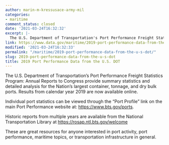 ```yaml
---
author: marin-m-kressusace-army-mil
categories:
- maritime
comment_status: closed
date: '2021-03-24T16:32:32'
excerpt: |-
  The U.S. Department of Transportation's Port Performance Freight Statistics Program: Annual Reports to Congress provide summary statistics and detailed analysis for the Nation's largest container, tonnage, and dry bulk ports. Results from calendar year 2019 are now available online. Individual…
link: https://www.data.gov/maritime/2019-port-performance-data-from-the-u-s-dot/
modified: '2021-03-24T16:32:33'
permalink: "/maritime/2019-port-performance-data-from-the-u-s-dot/"
slug: 2019-port-performance-data-from-the-u-s-dot
title: 2019 Port Performance Data from the U.S. DOT
---
```


The U.S. Department of Transportation’s Port Performance Freight Statistics Program: Annual Reports to Congress provide summary statistics and detailed analysis for the Nation’s largest container, tonnage, and dry bulk ports. Results from calendar year 2019 are now available online.

Individual port statistics can be viewed through the “Port Profile” link on the main Port Performance website at: https://www.bts.gov/ports.

Historic reports from multiple years are available from the National Transportation Library at https://rosap.ntl.bts.gov/welcome

These are great resources for anyone interested in port activity, port performance, maritime topics, or transportation infrastructure in general.
